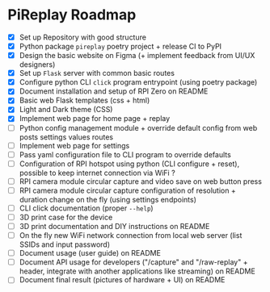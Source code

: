 # PiReplay Roadmap

- [X] Set up Repository with good structure
- [X] Python package `pireplay` poetry project + release CI to PyPI
- [X] Design the basic website on Figma (+ implement feedback from UI/UX designers)
- [X] Set up `Flask` server with common basic routes
- [X] Configure python CLI `click` program entrypoint (using poetry package)
- [X] Document installation and setup of RPI Zero on README
- [X] Basic web Flask templates (css + html)
- [X] Light and Dark theme (CSS)
- [X] Implement web page for home page + replay
- [ ] Python config management module + override default config from web posts settings values routes
- [ ] Implement web page for settings
- [ ] Pass yaml configuration file to CLI program to override defaults
- [ ] Configuration of RPI hotspot using python (CLI configure + reset), possible to keep internet connection via WiFi ?
- [ ] RPI camera module circular capture and video save on web button press
- [ ] RPI camera module circular capture configuration of resolution + duration change on the fly (using settings endpoints)
- [ ] CLI click documentation (proper `--help`)
- [ ] 3D print case for the device
- [ ] 3D print documentation and DIY instructions on README
- [ ] On the fly new WiFi network connection from local web server (list SSIDs and input password)
- [ ] Document usage (user guide) on README
- [ ] Document API usage for developers ("/capture" and "/raw-replay" + header, integrate with another applications like streaming) on README
- [ ] Document final result (pictures of hardware + UI) on README
